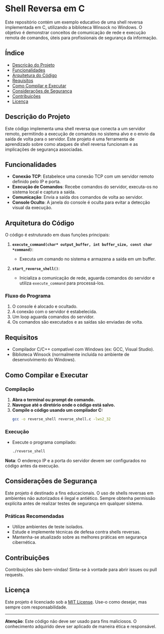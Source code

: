 # Shell Reversa em C

Este repositório contém um exemplo educativo de uma shell reversa implementada em C, utilizando a biblioteca Winsock no Windows. O objetivo é demonstrar conceitos de comunicação de rede e execução remota de comandos, úteis para profissionais de segurança da informação.

## Índice

- [Descrição do Projeto](#descrição-do-projeto)
- [Funcionalidades](#funcionalidades)
- [Arquitetura do Código](#arquitetura-do-código)
- [Requisitos](#requisitos)
- [Como Compilar e Executar](#como-compilar-e-executar)
- [Considerações de Segurança](#considerações-de-segurança)
- [Contribuições](#contribuições)
- [Licença](#licença)

## Descrição do Projeto

Este código implementa uma shell reversa que conecta a um servidor remoto, permitindo a execução de comandos no sistema alvo e o envio da saída de volta para o servidor. Este projeto é uma ferramenta de aprendizado sobre como ataques de shell reversa funcionam e as implicações de segurança associadas.

## Funcionalidades

- **Conexão TCP**: Estabelece uma conexão TCP com um servidor remoto definido pelo IP e porta.
- **Execução de Comandos**: Recebe comandos do servidor, executa-os no sistema local e captura a saída.
- **Comunicação**: Envia a saída dos comandos de volta ao servidor.
- **Console Oculto**: A janela do console é oculta para evitar a detecção visual da execução.

## Arquitetura do Código

O código é estruturado em duas funções principais:

1. **`execute_command(char* output_buffer, int buffer_size, const char *command)`**:
   - Executa um comando no sistema e armazena a saída em um buffer.

2. **`start_reverse_shell()`**:
   - Inicializa a comunicação de rede, aguarda comandos do servidor e utiliza `execute_command` para processá-los.

### Fluxo do Programa

1. O console é alocado e ocultado.
2. A conexão com o servidor é estabelecida.
3. Um loop aguarda comandos do servidor.
4. Os comandos são executados e as saídas são enviadas de volta.

## Requisitos

- Compilador C/C++ compatível com Windows (ex: GCC, Visual Studio).
- Biblioteca Winsock (normalmente incluída no ambiente de desenvolvimento do Windows).

## Como Compilar e Executar

### Compilação

1. **Abra o terminal ou prompt de comando.**
2. **Navegue até o diretório onde o código está salvo.**
3. **Compile o código usando um compilador C:**
   ```bash
   gcc -o reverse_shell reverse_shell.c -lws2_32
   ```

### Execução

- Execute o programa compilado:
  ```bash
  ./reverse_shell
  ```

**Nota**: O endereço IP e a porta do servidor devem ser configurados no código antes da execução.

## Considerações de Segurança

Este projeto é destinado a fins educacionais. O uso de shells reversas em ambientes não autorizados é ilegal e antiético. Sempre obtenha permissão explícita antes de realizar testes de segurança em qualquer sistema.

### Práticas Recomendadas

- Utilize ambientes de teste isolados.
- Estude e implemente técnicas de defesa contra shells reversas.
- Mantenha-se atualizado sobre as melhores práticas em segurança cibernética.

## Contribuições

Contribuições são bem-vindas! Sinta-se à vontade para abrir issues ou pull requests.

## Licença

Este projeto é licenciado sob a [MIT License](LICENSE). Use-o como desejar, mas sempre com responsabilidade.

---

**Atenção**: Este código não deve ser usado para fins maliciosos. O conhecimento adquirido deve ser aplicado de maneira ética e responsável.
